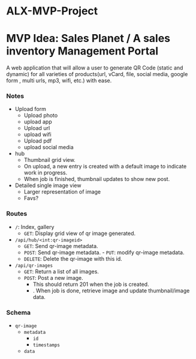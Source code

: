 # ALX-MVP-Project

MVP Idea: Sales Planet / A sales inventory Management Portal
======================================

A web application that will allow a user to generate QR Code (static and dynamic) for  all varieties of products(url, vCard, file, social media, google form , multi urls, mp3, wifi, etc.) with ease.

### Notes
- Upload form
    - Upload photo
    - upload app 
    - Upload url
    - upload wifi
    - Upload pdf
    - upload social media
- hub
    - Thumbnail grid view.
    - On upload, a new entry is created with a default image to indicate work in progress.
    - When job is finished, thumbnail updates to show new post.
- Detailed single image view
    - Larger representation of image
    - Favs?

### Routes

- `/`: Index, gallery
    - `GET`: Display grid view of qr image generated.
- `/api/hub/<int:qr-imageid>`
    - `GET`: Send qr-image metadata.
     - `POST`: Send qr-image metadata.
      - `PUT`: modify qr-image metadata.
    - `DELETE`: Delete the qr-image with this id.
- `/api/qr-images`
    - `GET`: Return a list of all images.
    - `POST`: Post a new image.
        - This should return 201 when the job is created.
        - . When job is done, retrieve image and update thumbnail/image data.

### Schema

- `qr-image`
    - `metadata`
        - `id`
        - `timestamps`
    - `data`

